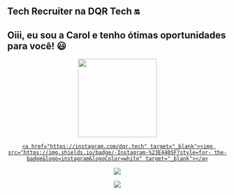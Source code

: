 
##  Tech Recruiter na DQR Tech 🔛
##  Oiii, eu sou a Carol e tenho ótimas oportunidades para você! 😃

<div align="center">
  <a href="https://Linkedin.com/https://www.linkedin.com/in/carolinemendon%C3%A7arh/">
  <img height="180em" src="https://github-readme-stats.vercel.app/api?username=carolinetech&show_icons=true&theme=dark&include_all_commits=true&count_private=true"/>
<div>
  
    <a href="https://instagram.com/dqr.tech" target="_blank"><img src="https://img.shields.io/badge/-Instagram-%23E4405F?style=for- the-badge&logo=instagram&logoColor=white" target="_blank"></a>
    
  <a href = "mailto:douglasoliveirab11@gmail.com"><img src="https://img.shields.io/badge/-Gmail-%23333?style=for-the-badge&logo=gmail&logoColor=white " target="_blank"></a>
  
  <a href="https://www.linkedin.com/in/carolinemendonçarh/" target="_blank"><img src="https://img.shields.io/badge/-LinkedIn-%230077B5?style=for-the-badge&logo=linkedin&logoColor=white" target="_blank"></a> 

</div>
